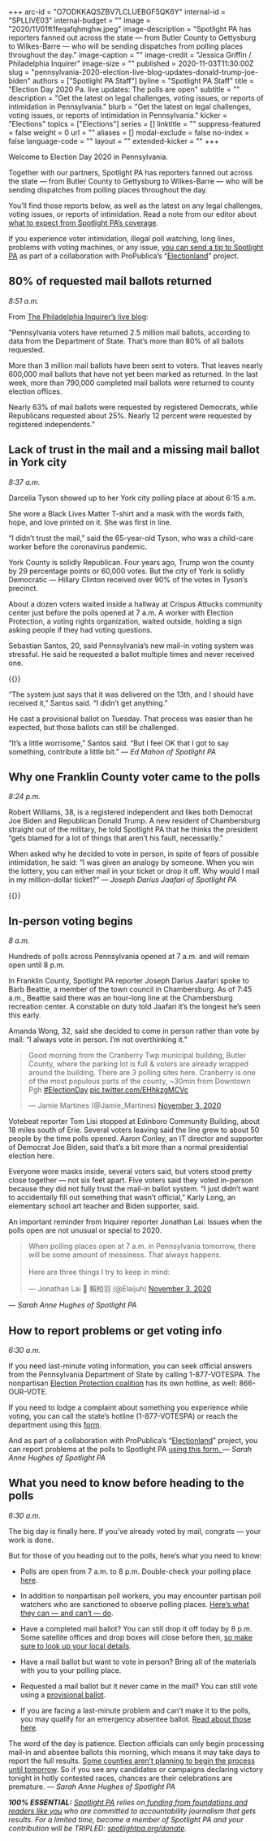 +++
arc-id = "O7ODKKAQSZBV7LCLUEBGF5QK6Y"
internal-id = "SPLLIVE03"
internal-budget = ""
image = "2020/11/01ft1feqafqhmghw.jpeg"
image-description = "Spotlight PA has reporters fanned out across the state — from Butler County to Gettysburg to Wilkes-Barre — who will be sending dispatches from polling places throughout the day."
image-caption = ""
image-credit = "Jessica Griffin / Philadelphia Inquirer"
image-size = ""
published = 2020-11-03T11:30:00Z
slug = "pennsylvania-2020-election-live-blog-updates-donald-trump-joe-biden"
authors = ["Spotlight PA Staff"]
byline = "Spotlight PA Staff"
title = "Election Day 2020 Pa. live updates: The polls are open"
subtitle = ""
description = "Get the latest on legal challenges, voting issues, or reports of intimidation in Pennsylvania."
blurb = "Get the latest on legal challenges, voting issues, or reports of intimidation in Pennsylvania."
kicker = "Elections"
topics = ["Elections"]
series = []
linktitle = ""
suppress-featured = false
weight = 0
url = ""
aliases = []
modal-exclude = false
no-index = false
language-code = ""
layout = ""
extended-kicker = ""
+++

Welcome to Election Day 2020 in Pennsylvania.

Together with our partners, Spotlight PA has reporters fanned out across the state — from Butler County to Gettysburg to Wilkes-Barre — who will be sending dispatches from polling places throughout the day.

You’ll find those reports below, as well as the latest on any legal challenges, voting issues, or reports of intimidation. Read a note from our editor about <a href="https://www.spotlightpa.org/news/2020/11/pennsylvania-2020-election-news-journalism-reporters-spotlight-pa/" target=_blank>what to expect from Spotlight PA’s coverage</a>.

If you experience voter intimidation, illegal poll watching, long lines, problems with voting machines, or any issue, <a href="https://www.spotlightpa.org/news/2020/10/pa-2020-election-day-voting-problems-machines-ballots-lawsuits/" target="_blank">you can send a tip to Spotlight PA</a> as part of a collaboration with ProPublica’s “<a href="https://www.propublica.org/electionland">Electionland</a>” project.

<script src="https://www.spotlightpa.org/embed.js" async></script><div data-spl-embed-version="1" data-spl-src="https://www.spotlightpa.org/embeds/donate/?teaser_text=Spotlight%20PA%20provides%20essential%2C%20public-service%20journalism%20about%20Pennsylvania%20thank%20to%20readers%20like%20you.%20For%20a%20limited%20time%2C%20become%20a%20member%20and%20your%20contribution%20will%20be%20TRIPLED.&cta_text=YES%2C%20TRIPLE%20MY%20GIFT&eyebrow_text=BECOME%20A%20MEMBER"></div>

## 80% of requested mail ballots returned

<i>8:51 a.m.</i>

From <a href="https://www.inquirer.com/politics/election/live/elections-2020-results-candidates-updates-news-pennsylvania-20201103.html" target=_blank>The Philadelphia Inquirer’s live blog</a>:

"Pennsylvania voters have returned 2.5 million mail ballots, according to data from the Department of State. That’s more than 80% of all ballots requested.

More than 3 million mail ballots have been sent to voters. That leaves nearly 600,000 mail ballots that have not yet been marked as returned. In the last week, more than 790,000 completed mail ballots were returned to county election offices.

Nearly 63% of mail ballots were requested by registered Democrats, while Republicans requested about 25%. Nearly 12 percent were requested by registered independents."

## Lack of trust in the mail and a missing mail ballot in York city

<i>8:37 a.m.</i>

Darcelia Tyson showed up to her York city polling place at about 6:15 a.m.

She wore a Black Lives Matter T-shirt and a mask with the words faith, hope, and love printed on it. She was first in line.

“I didn’t trust the mail,” said the 65-year-old Tyson, who was a child-care worker before the coronavirus pandemic.

York County is solidly Republican. Four years ago, Trump won the county by 29 percentage points or 60,000 votes. But the city of York is solidly Democratic — Hillary Clinton received over 90% of the votes in Tyson’s precinct.

About a dozen voters waited inside a hallway at Crispus Attucks community center just before the polls opened at 7 a.m. A worker with Election Protection, a voting rights organization, waited outside, holding a sign asking people if they had voting questions.

Sebastian Santos, 20, said Pennsylvania’s new mail-in voting system was stressful. He said he requested a ballot multiple times and never received one.

{{<picture src="external/aag5edpvg88zc90sjb1f7hr22c.jpeg" description="Sebastian Santos, 20, of York, cast a provisional ballot on Tuesday." caption="Sebastian Santos, 20, of York, cast a provisional ballot on Tuesday." credit="Ed Mahon / Spotlight PA">}} 

“The system just says that it was delivered on the 13th, and I should have received it,” Santos said. “I didn’t get anything.”

He cast a provisional ballot on Tuesday. That process was easier than he expected, but those ballots can still be challenged.

“It’s a little worrisome,” Santos said. “But I feel OK that I got to say something, contribute a little bit.” <i>— Ed Mahon of Spotlight PA</i>

## Why one Franklin County voter came to the polls

<i>8:24 p.m.</i>

Robert Williams, 38, is a registered independent and likes both Democrat Joe Biden and Republican Donald Trump. A new resident of Chambersburg straight out of the military, he told Spotlight PA that he thinks the president “gets blamed for a lot of things that aren’t his fault, necessarily.” 

When asked why he decided to vote in person, in spite of fears of possible intimidation, he said: “I was given an analogy by someone. When you win the lottery, you can either mail in your ticket or drop it off. Why would I mail in my million-dollar ticket?” <i>— Joseph Darius Jaafari of Spotlight PA</i>

{{<picture src="external/e325n75b16tzxr0yme20dmpmtr.jpeg" description="Robert Williams, 38, a registered independent in Chambersburg, Franklin County." caption="Robert Williams, 38, a registered independent in Chambersburg, Franklin County." credit="Joseph Darius Jaafari / Spotlight PA">}} 

## In-person voting begins

<i>8 a.m.</i>

Hundreds of polls across Pennsylvania opened at 7 a.m. and will remain open until 8 p.m.

In Franklin County, Spotlight PA reporter Joseph Darius Jaafari spoke to Barb Beattie, a member of the town council in Chambersburg. As of 7:45 a.m., Beattie said there was an hour-long line at the Chambersburg recreation center. A constable on duty told Jaafari it’s the longest he’s seen this early.

Amanda Wong, 32, said she decided to come in person rather than vote by mail: “I always vote in person. I’m not overthinking it.”

<blockquote class="twitter-tweet"><p lang="en" dir="ltr">Good morning from the Cranberry Twp municipal building, Butler County, where the parking lot is full &amp; voters are already wrapped around the building. There are 3 polling sites here. Cranberry is one of the most populous parts of the county, ~30min from Downtown Pgh <a href="https://twitter.com/hashtag/ElectionDay?src=hash&amp;ref_src=twsrc%5Etfw">#ElectionDay</a> <a href="https://t.co/EHhkzgMCVc">pic.twitter.com/EHhkzgMCVc</a></p>&mdash; Jamie Martines (@Jamie_Martines) <a href="https://twitter.com/Jamie_Martines/status/1323603029195657220?ref_src=twsrc%5Etfw">November 3, 2020</a></blockquote>
<script async src="https://platform.twitter.com/widgets.js" charset="utf-8"></script>


Votebeat reporter Tom Lisi stopped at Edinboro Community Building, about 18 miles south of Erie. Several voters leaving said the line grew to about 50 people by the time polls opened. Aaron Conley, an IT director and supporter of Democrat Joe Biden, said that’s a bit more than a normal presidential election here.

Everyone wore masks inside, several voters said, but voters stood pretty close together — not six feet apart. Five voters said they voted in-person because they did not fully trust the mail-in ballot system. “I just didn’t want to accidentally fill out something that wasn’t official,” Karly Long, an elementary school art teacher and Biden supporter, said. 

An important reminder from Inquirer reporter Jonathan Lai: Issues when the polls open are not unusual or special to 2020.

<blockquote class="twitter-tweet"><p lang="en" dir="ltr">When polling places open at 7 a.m. in Pennsylvania tomorrow, there will be some amount of messiness. That always happens.<br><br>Here are three things I try to keep in mind:</p>&mdash; Jonathan Lai 🙊 賴柏羽 (@Elaijuh) <a href="https://twitter.com/Elaijuh/status/1323504345426632704?ref_src=twsrc%5Etfw">November 3, 2020</a></blockquote>
<script async src="https://platform.twitter.com/widgets.js" charset="utf-8"></script>


<i>— Sarah Anne Hughes of Spotlight PA</i>

## How to report problems or get voting info

<i>6:30 a.m.</i>

If you need last-minute voting information, you can seek official answers from the Pennsylvania Department of State by calling 1-877-VOTESPA. The nonpartisan <a href="https://866ourvote.org/" target=_blank>Election Protection coalition</a> has its own hotline, as well: 866-OUR-VOTE.

If you need to lodge a complaint about something you experience while voting, you can call the state’s hotline (1-877-VOTESPA) or reach the department using this <a href="https://www.pavoterservices.pa.gov/Pages/ReportElectionComplaints.aspx" target=_blank>form</a>.

And as part of a collaboration with ProPublica’s “<a href="https://www.propublica.org/electionland">Electionland</a>” project, you can report problems at the polls to Spotlight PA <a href="https://www.spotlightpa.org/news/2020/10/pa-2020-election-day-voting-problems-machines-ballots-lawsuits/" target="_blank">using this form. </a><i>— Sarah Anne Hughes of Spotlight PA</i>

## What you need to know before heading to the polls

<i>6:30 a.m.</i>

The big day is finally here. If you’ve already voted by mail, congrats — your work is done.

But for those of you heading out to the polls, here’s what you need to know:

- Polls are open from 7 a.m. to 8 p.m. Double-check your polling place <a href="https://www.votespa.com/Voting-in-PA/Pages/Voting-at-a-Polling-Place.aspx" target=_blank>here</a>.

- In addition to nonpartisan poll workers, you may encounter partisan poll watchers who are sanctioned to observe polling places. <a href="https://www.spotlightpa.org/news/2020/10/pa-poll-watchers-can-cant-do-election-day-explainer/" target=_blank>Here’s what they can — and can’t — do</a>.

- Have a completed mail ballot? You can still drop it off today by 8 p.m. Some satellite offices and drop boxes will close before then, <a href="https://www.votespa.com/Voting-in-PA/pages/drop-box.aspx" target=_blank>so make sure to look up your local details</a>.

- Have a mail ballot but want to vote in person? Bring all of the materials with you to your polling place.

- Requested a mail ballot but it never came in the mail? You can still vote using a <a href="https://www.votespa.com/Voting-in-PA/Pages/Voting-by-Provisional-Ballot.aspx" target=_blank>provisional ballot</a>.

- If you are facing a last-minute problem and can’t make it to the polls, you may qualify for an emergency absentee ballot. <a href="https://www.votespa.com/Voting-in-PA/Pages/Mail-and-Absentee-Ballot.aspx#emergency%20absentee" target=_blank>Read about those here</a>.

The word of the day is patience. Election officials can only begin processing mail-in and absentee ballots this morning, which means it may take days to report the full results. <a href="https://www.spotlightpa.org/news/2020/11/pa-election-2020-mail-ballots-precanvassing/" target=_blank>Some counties aren’t planning to begin the process until tomorrow</a>. So if you see any candidates or campaigns declaring victory tonight in hotly contested races, chances are their celebrations are premature. <i>— Sarah Anne Hughes of Spotlight PA</i>

<i><b>100% ESSENTIAL:</b></i><i> </i><a href="https://www.spotlightpa.org/"><i>Spotlight PA</i></a><i> relies on</i><a href="https://www.spotlightpa.org/support"><i> funding from foundations and readers like you</i></a><i> who are committed to accountability journalism that gets results. For a limited time, become a member of Spotlight PA and your contribution will be TRIPLED: </i><a href="http://spotlightpa.org/donate"><i>spotlightpa.org/donate</i></a><i>.</i>
